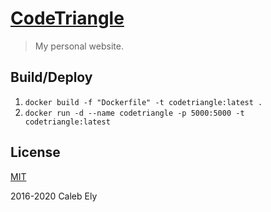 # [CodeTriangle](https://CodeTri.net)

> My personal website.


## Build/Deploy

1. `docker build -f "Dockerfile" -t codetriangle:latest .`
1. `docker run -d --name codetriangle -p 5000:5000 -t codetriangle:latest`

## License

[MIT](LICENSE)

2016-2020 Caleb Ely
